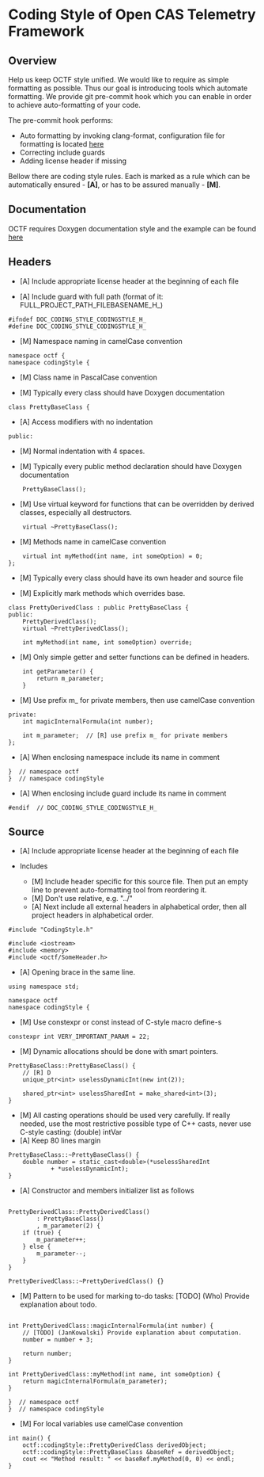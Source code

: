 # Coding Style of Open CAS Telemetry Framework

## Overview

Help us keep OCTF style unified. We would like to require as simple formatting
as possible. Thus our goal is introducing tools which automate formatting.
We provide git pre-commit hook which you can enable in order to achieve
auto-formatting of your code.

The pre-commit hook performs:
* Auto formatting by invoking clang-format, configuration file for formatting
is located [here](https://github.com/Open-CAS/open-cas-telemetry-framework/blob/master/doc/coding_style/clang-format)
* Correcting include guards
* Adding license header if missing

Bellow there are coding style rules. Each is marked as a rule which can be
automatically ensured - __[A]__, or has to be assured manually - __[M]__.

## Documentation

OCTF requires Doxygen documentation style and the example can be found
[here](https://github.com/Open-CAS/open-cas-telemetry-framework/blob/master/doc/coding_style/DoxygenComments.h)

## Headers

- [A] Include appropriate license header at the beginning of each file

- [A] Include guard with full path (format of it:
FULL\_PROJECT\_PATH\_FILEBASENAME\_H\_)

~~~{.cpp}
#ifndef DOC_CODING_STYLE_CODINGSTYLE_H_
#define DOC_CODING_STYLE_CODINGSTYLE_H_
~~~

- [M] Namespace naming in camelCase convention

~~~{.cpp}
namespace octf {
namespace codingStyle {
~~~

- [M] Class name in PascalCase convention

- [M] Typically every class should have Doxygen documentation

~~~{.cpp}
class PrettyBaseClass {
~~~

- [A] Access modifiers with no indentation

~~~{.cpp}
public:
~~~

- [M] Normal indentation with 4 spaces.

- [M] Typically every public method declaration should have Doxygen
documentation

~~~{.cpp}
    PrettyBaseClass();
~~~

- [M] Use virtual keyword for functions that can be overridden by derived
classes, especially all destructors.

~~~{.cpp}
    virtual ~PrettyBaseClass();
~~~

- [M] Methods name in camelCase convention

~~~{.cpp}
    virtual int myMethod(int name, int someOption) = 0;
};
~~~

- [M] Typically every class should have its own header and source file

- [M] Explicitly mark methods which overrides base.

~~~{.cpp}
class PrettyDerivedClass : public PrettyBaseClass {
public:
    PrettyDerivedClass();
    virtual ~PrettyDerivedClass();

    int myMethod(int name, int someOption) override;
~~~

- [M] Only simple getter and setter functions can be defined in headers.

~~~{.cpp}
    int getParameter() {
        return m_parameter;
    }
~~~

- [M] Use prefix m_ for private members, then use camelCase convention

~~~{.cpp}
private:
    int magicInternalFormula(int number);

    int m_parameter;  // [R] use prefix m_ for private members
};
~~~

- [A] When enclosing namespace include its name in comment

~~~{.cpp}
}  // namespace octf
}  // namespace codingStyle
~~~

- [A] When enclosing include guard include its name in comment

~~~{.cpp}
#endif  // DOC_CODING_STYLE_CODINGSTYLE_H_
~~~

## Source

- [A] Include appropriate license header at the beginning of each file

- Includes
    - [M] Include header specific for this source file. Then put an
    empty line to prevent auto-formatting tool from reordering it.
    - [M] Don't use relative, e.g. "../"
    - [A] Next include all external headers in alphabetical order, then
    all project headers in alphabetical order.

~~~{.cpp}
#include "CodingStyle.h"

#include <iostream>
#include <memory>
#include <octf/SomeHeader.h>
~~~

- [A] Opening brace in the same line.

~~~{.cpp}
using namespace std;

namespace octf
namespace codingStyle {
~~~

- [M] Use constexpr or const instead of C-style macro define-s

~~~{.cpp}
constexpr int VERY_IMPORTANT_PARAM = 22;
~~~

- [M] Dynamic allocations should be done with smart pointers.

~~~{.cpp}
PrettyBaseClass::PrettyBaseClass() {
    // [R] D
    unique_ptr<int> uselessDynamicInt(new int(2));

    shared_ptr<int> uselessSharedInt = make_shared<int>(3);
}
~~~

- [M] All casting operations should be used very carefully. If really needed,
use the most restrictive possible type of C++ casts, never use C-style casting:
(double) intVar
- [A] Keep 80 lines margin

~~~{.cpp}
PrettyBaseClass::~PrettyBaseClass() {
    double number = static_cast<double>(*uselessSharedInt
            + *uselessDynamicInt);
}
~~~

- [A] Constructor and members initializer list as follows

~~~{.cpp}

PrettyDerivedClass::PrettyDerivedClass()
        : PrettyBaseClass()
        , m_parameter(2) {
    if (true) {
        m_parameter++;
    } else {
        m_parameter--;
    }
}

PrettyDerivedClass::~PrettyDerivedClass() {}
~~~

- [M] Pattern to be used for marking to-do tasks:
[TODO] (Who) Provide explanation about todo.

~~~{.cpp}

int PrettyDerivedClass::magicInternalFormula(int number) {
    // [TODO] (JanKowalski) Provide explanation about computation.
    number = number + 3;

    return number;
}

int PrettyDerivedClass::myMethod(int name, int someOption) {
    return magicInternalFormula(m_parameter);
}

}  // namespace octf
}  // namespace codingStyle
~~~

- [M] For local variables use camelCase convention

~~~{.cpp}
int main() {
    octf::codingStyle::PrettyDerivedClass derivedObject;
    octf::codingStyle::PrettyBaseClass &baseRef = derivedObject;
    cout << "Method result: " << baseRef.myMethod(0, 0) << endl;
}
~~~

